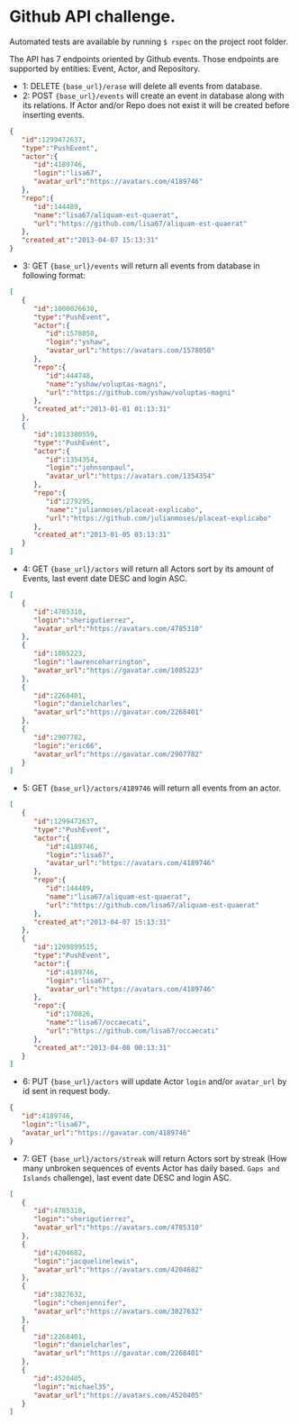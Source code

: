 # Github API challenge.
Automated tests are available by running `$ rspec` on the project root folder.

The API has 7 endpoints oriented by Github events. Those endpoints are supported by entities: Event, Actor, and Repository.

* 1: DELETE `{base_url}/erase` will delete all events from database.
* 2: POST `{base_url}/events` will create an event in database along with its relations. If Actor and/or Repo does not exist it will be created before inserting events.
```json
{ 
   "id":1299472637,
   "type":"PushEvent",
   "actor":{ 
      "id":4189746,
      "login":"lisa67",
      "avatar_url":"https://avatars.com/4189746"
   },
   "repo":{ 
      "id":144489,
      "name":"lisa67/aliquam-est-quaerat",
      "url":"https://github.com/lisa67/aliquam-est-quaerat"
   },
   "created_at":"2013-04-07 15:13:31"
}
```
* 3: GET `{base_url}/events` will return all events from database in following format:
```json
[ 
   { 
      "id":1000026630,
      "type":"PushEvent",
      "actor":{ 
         "id":1578058,
         "login":"yshaw",
         "avatar_url":"https://avatars.com/1578058"
      },
      "repo":{ 
         "id":444748,
         "name":"yshaw/voluptas-magni",
         "url":"https://github.com/yshaw/voluptas-magni"
      },
      "created_at":"2013-01-01 01:13:31"
   },
   { 
      "id":1013380559,
      "type":"PushEvent",
      "actor":{ 
         "id":1354354,
         "login":"johnsonpaul",
         "avatar_url":"https://avatars.com/1354354"
      },
      "repo":{ 
         "id":279295,
         "name":"julianmoses/placeat-explicabo",
         "url":"https://github.com/julianmoses/placeat-explicabo"
      },
      "created_at":"2013-01-05 03:13:31"
   }
]
```
* 4: GET `{base_url}/actors` will return all Actors sort by its amount of Events, last event date DESC and login ASC.
```json
[ 
   { 
      "id":4785310,
      "login":"sherigutierrez",
      "avatar_url":"https://avatars.com/4785310"
   },
   { 
      "id":1085223,
      "login":"lawrenceharrington",
      "avatar_url":"https://gavatar.com/1085223"
   },
   { 
      "id":2268401,
      "login":"danielcharles",
      "avatar_url":"https://gavatar.com/2268401"
   },
   { 
      "id":2907782,
      "login":"eric66",
      "avatar_url":"https://gavatar.com/2907782"
   }
]
```
* 5: GET `{base_url}/actors/4189746`  will return all events from an actor.
```json
[ 
   { 
      "id":1299472637,
      "type":"PushEvent",
      "actor":{ 
         "id":4189746,
         "login":"lisa67",
         "avatar_url":"https://avatars.com/4189746"
      },
      "repo":{ 
         "id":144489,
         "name":"lisa67/aliquam-est-quaerat",
         "url":"https://github.com/lisa67/aliquam-est-quaerat"
      },
      "created_at":"2013-04-07 15:13:31"
   },
   { 
      "id":1299899515,
      "type":"PushEvent",
      "actor":{ 
         "id":4189746,
         "login":"lisa67",
         "avatar_url":"https://avatars.com/4189746"
      },
      "repo":{ 
         "id":170826,
         "name":"lisa67/occaecati",
         "url":"https://github.com/lisa67/occaecati"
      },
      "created_at":"2013-04-08 00:13:31"
   }
]
```
* 6: PUT `{base_url}/actors`  will update Actor `login` and/or `avatar_url` by id sent in request body.
```json
{ 
   "id":4189746,
   "login":"lisa67",
   "avatar_url":"https://gavatar.com/4189746"
}
```
* 7: GET `{base_url}/actors/streak`  will return Actors sort by streak (How many unbroken sequences of events Actor has daily based. `Gaps and Islands` challenge), last event date DESC and login ASC.
```json
[ 
   { 
      "id":4785310,
      "login":"sherigutierrez",
      "avatar_url":"https://avatars.com/4785310"
   },
   { 
      "id":4204682,
      "login":"jacquelinelewis",
      "avatar_url":"https://avatars.com/4204682"
   },
   { 
      "id":3827632,
      "login":"chenjennifer",
      "avatar_url":"https://avatars.com/3827632"
   },
   { 
      "id":2268401,
      "login":"danielcharles",
      "avatar_url":"https://gavatar.com/2268401"
   },
   { 
      "id":4520405,
      "login":"michael35",
      "avatar_url":"https://avatars.com/4520405"
   }
]
```
